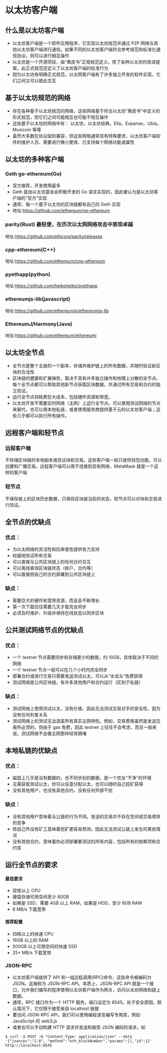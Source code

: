 # 以太坊客户端

## 什么是以太坊客户端

- 以太坊客户端是一个软件应用程序，它实现以太坊规范并通过 P2P 网络与其他以太坊客户端进行通信。如果不同的以太坊客户端符合参考规范和标准化通信协议，则可以进行相互操作
- 以太坊是一个开源项目，由“黄皮书”正规规范定义。除了各种以太坊的改进提案，此正式规范还定义了以太坊客户端的标准行为
- 因为以太坊有明确正式规范，以太网客户端有了许多独立开发的软件实现，它们之间又可以彼此交互

## 基于以太坊规范的网络

- 存在各种基于以太坊规范的网络，这些网络基于符合以太坊“黄皮书”中定义的形式规范，但它们之间可能相互也可能不相互操作
- 这些基于以太坊的网络中有： 以太坊，以太坊经典，Ella，Expanse，Ubiq，Musicoin 等等
- 虽然大多数在协议级别兼容，但这些网络通常具有特殊要求，以太坊客户端软件的维护人员、需要进行微小更改、已支持每个网络功能或属性

## 以太坊的多种客户端

### Geth go-ethereum(Go)

- 官方推荐，开发使用最多
- Geth 是由以太坊基金会积极开发的 Go 语言实现的，因此被认为是以太坊客户端的“官方”实现
- 通常，每一个基于以太坊的区块链都有自己的 Geth 实现
- 地址:https://github.com/ethereum/go-ethereum

### parity(Rust) 最轻便，在历次以太网网络攻击中表现卓越

地址:https://github.com/ethcore/parity/releases

### cpp-ethereum(C++)

地址:https://github.com/ethereum/cpp-ethereum

### pyethapp(python)

地址:https://github.com/heikoheiko/pyethapp

### ethereumjs-lib(javascript)

地址:https://github.com/ethereumjs/ethereumjs-lib

### EthereumJ/Harmony(Java)

地址:https://github.com/ethereum/ethereumj

## 以太坊全节点

- 全节点是整个主链的一个副本，存储并维护链上的所有数据，并随时验证新区块的合法性
- 区块链的健康和扩展弹性，取决于具有许多独立操作和地理上分散的全节点。每个全节点都可以帮助其他新节点获取区块数据，并通过所有交易和合约的独立验证。
- 运行全节点将耗费巨大成本，包括硬件资源和带宽。
- 以太坊开发不需要实时网络（主网）上运行全节点。可以使用测试网络的节点来替代，也可以用本地私链，或者使用服务商提供基于云的以太坊客户端；这些几乎都可以执行所有操作。

## 远程客户端和轻节点

### 远程客户端

不存储区块链的本地副本或验证块和交易。这些客户端一般只提供钱包功能，可以创建和广播交易。远程客户端可以用于连接到现有网络，MetaMask 就是一个这样的客户端

### 轻节点

不保存链上的区块历史数据，只保存区块链当前的状态，轻节点可以对块和交易进行验证。

## 全节点的优缺点

### 优点：

- 为以太网络的灵活性和抗审查性提供有力支持
- 权威地验证所有交易
- 可以直接与公共区块链上的任何合约交互
- 可以离线查询区块链状态（帐户，合约等）
- 可以直接把自己的合约部署到公共区块链上

### 缺点：

- 需要巨大的硬件和宽带资源，而且会不断增长
- 第一次下载往往需要几天才能完全同步
- 必须及时维护、升级并保持在线状态以同步区块

## 公共测试网络节点的优缺点

### 优点：

- 一个 testnet 节点需要同步和存储更少的数据，约 10GB，具体取决于不同的网络
- 一个 testnet 节点一般可以在几个小时内完全同步
- 部署合约或进行交易只需要发送测试以太，可以从“水龙头”免费获得
- 测试网络是公共区块链，有许多其他用户和合约运行（区别于私链）

### 缺点：

- 测试网络上使用测试以太，没有价值，因此无法测试交易对手的安全性，因为没有任何利害关系
- 测试网络上的测试无法涵盖所有真实主网特性。例如，交易费用虽然是发送交易所必须的，但由于 gas 免费，因此 testnet 上往往不会考虑，而且一般来说，测试网络不会像主网那样经常拥堵

## 本地私链的优缺点

### 优点：

- 磁盘上几乎是没有数据的，也不同步别的数据，是一个完全“干净”的环境
- 无需获取测试以太，你可以任意分配以太，也可以随时自己挖矿获得
- 没有其他用户，也没有其他合约，没有任何外部干扰

### 缺点：

- 没有其他用户意味着与公链的行为不同。发送的交易并不存在空间或交易顺序的竞争
- 除自己外没有矿工意味着挖矿更容易预测，因此无法测试公链上发生的某些情况
- 没有其他合约，意味着你必须部署要测试的所有内容，包括所有的依赖项和合约库

## 运行全节点的要求

#### 最低要求

- 双核以上 CPU
- 硬盘存储可用空间至少 80GB
- 如果是 SSD，需要 4GB 以上 RAM，如果是 HDD，至少 8GB RAM
- 8 MB/s 下载宽带

#### 推荐配置

- 四核以上的快速 CPU
- 16GB 以上的 RAM
- 500GB 以上可用空间的快速 SSD
- 25+ MB/s 下载宽带

### JSON-RPC

- 以太坊客户端提供了 API 和一组远程调用(RPC)命令，这些命令被编码为 JSON。这被称为 JSON-RPC API。本质上，JSON-RPC API 就是一个接口，允许我们编写的程序使用以太坊客户端作为网关，访问以太坊网络和链上数据。
- 通常，RPC 接口作为一个 HTTP 服务，端口设定为 8545。处于安全原因，默认情况下，它仅限于接受来自 localhost 链接
- 要访问 JSON-RPC API，我们可以使用编程语言编写专用库，例如 JavaScript 的 web3.js
- 或者也可以手动构建 HTTP 请求并发送和接受 JSON 编码的请求，如

```
$ curl -X POST -H "Content-Type: application/json" --data '{"jsonrpc":"2.0", "method":"eth_blockNumber","params":[],"id":1}' http://localhost:8545


```

